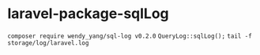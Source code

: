# laravel-package-sqlLog
`composer require wendy_yang/sql-log v0.2.0`
`QueryLog::sqlLog();`
`tail -f storage/log/laravel.log`

